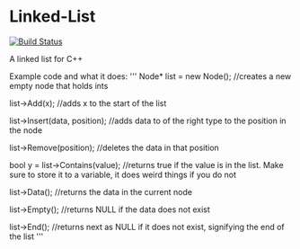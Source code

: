 # Linked-List
[![Build Status](https://travis-ci.com/Leon-Goldner-Cohen-Tzedek/Linked-List.svg?branch=master)](https://travis-ci.com/Leon-Goldner-Cohen-Tzedek/Linked-List)

A linked list for C++

Example code and what it does:
'''
Node<int>* list = new Node<int>(); //creates a new empty node that holds ints

list->Add(x); //adds x to the start of the list

list->Insert(data, position); //adds data to of the right type to the position in the node

list->Remove(position); //deletes the data in that position

bool y = list->Contains(value); //returns true if the value is in the list. Make sure to store it to a variable, it does weird things if you do not

list->Data(); //returns the data in the current node

list->Empty(); //returns NULL if the data does not exist

list->End(); //returns next as NULL if it does not exist, signifying the end of the list
'''
